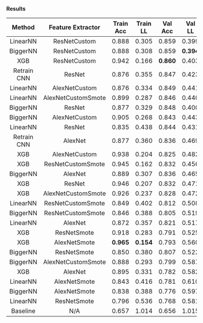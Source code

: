 **Results**

| Method      | Feature Extractor  | Train Acc | Train LL  |  Val Acc  |   Val LL  |  Test Acc | Test Loss |
| :---------: | :----------------: | :-------: | :-------: | :-------: | :-------: | :-------: | :-------: |
| LinearNN    | ResNetCustom       |   0.888   |   0.305   |   0.859   |   0.399   |   0.851   | **0.400** |
| BiggerNN    | ResNetCustom       |   0.888   |   0.308   |   0.859   | **0.394** |   0.847   |   0.402   |
| XGB         | ResNetCustom       |   0.942   |   0.166   | **0.860** |   0.403   | **0.852** |   0.402   |
| Retrain CNN | ResNet             |   0.876   |   0.355   |   0.847   |   0.423   |   0.839   |   0.432   |
| LinearNN    | AlexNetCustom      |   0.876   |   0.334   |   0.849   |   0.441   |   0.842   |   0.433   |
| LinearNN    | AlexNetCustomSmote |   0.899   |   0.287   |   0.846   |   0.440   |   0.842   |   0.435   |
| BiggerNN    | ResNet             |   0.877   |   0.329   |   0.848   |   0.400   |   0.831   |   0.437   |
| BiggerNN    | AlexNetCustom      |   0.905   |   0.268   |   0.843   |   0.443   |   0.836   |   0.441   |
| LinearNN    | ResNet             |   0.835   |   0.438   |   0.844   |   0.431   |   0.820   |   0.465   |
| Retrain CNN | AlexNet            |   0.877   |   0.360   |   0.836   |   0.469   |   0.827   |   0.467   |
| XGB         | AlexNetCustom      |   0.938   |   0.204   |   0.825   |   0.482   |   0.829   |   0.471   |
| XGB         | ResNetCustomSmote  |   0.945   |   0.162   |   0.832   |   0.456   |   0.819   |   0.479   |
| BiggerNN    | AlexNet            |   0.889   |   0.307   |   0.836   |   0.465   |   0.823   |   0.484   |
| XGB         | ResNet             |   0.946   |   0.207   |   0.832   |   0.471   |   0.806   |   0.491   |
| XGB         | AlexNetCustomSmote |   0.926   |   0.237   |   0.828   |   0.472   |   0.814   |   0.492   |
| LinearNN    | ResNetCustomSmote  |   0.849   |   0.402   |   0.812   |   0.508   |   0.795   |   0.518   |
| BiggerNN    | ResNetCustomSmote  |   0.846   |   0.388   |   0.805   |   0.519   |   0.795   |   0.529   |
| LinearNN    | AlexNet            |   0.872   |   0.357   |   0.821   |   0.517   |   0.793   |   0.552   |
| XGB         | ResNetSmote        |   0.918   |   0.283   |   0.791   |   0.525   |   0.778   |   0.557   |
| XGB         | AlexNetSmote       | **0.965** | **0.154** |   0.793   |   0.560   |   0.774   |   0.582   |
| BiggerNN    | ResNetSmote        |   0.850   |   0.380   |   0.807   |   0.522   |   0.793   |   0.582   |
| BiggerNN    | AlexNetCustomSmote |   0.888   |   0.293   |   0.799   |   0.587   |   0.800   |   0.591   |
| XGB         | AlexNet            |   0.895   |   0.331   |   0.782   |   0.582   |   0.757   |   0.605   |
| LinearNN    | AlexNetSmote       |   0.843   |   0.416   |   0.781   |   0.610   |   0.768   |   0.625   |
| BiggerNN    | AlexNetSmote       |   0.838   |   0.388   |   0.776   |   0.597   |   0.770   |   0.631   |
| LinearNN    | ResNetSmote        |   0.796   |   0.536   |   0.768   |   0.581   |   0.759   |   0.638   |
| Baseline    | N/A                |   0.657   |   1.014   |   0.656   |   1.015   |   0.660   |   1.005   |
